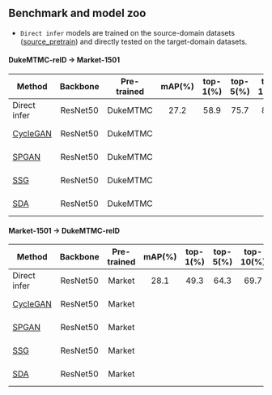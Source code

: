 ## Benchmark and model zoo

- `Direct infer` models are trained on the source-domain datasets ([source_pretrain](https://github.com/open-mmlab/OpenUnReID/tree/master/tools/source_pretrain)) and directly tested on the target-domain datasets.

#### DukeMTMC-reID -> Market-1501

| Method | Backbone | Pre-trained | mAP(%) | top-1(%) | top-5(%) | top-10(%) | Train time | Download |
| ----- | :------: | :---------: | :----: | :------: | :------: | :-------: | :------: | :------: |
| Direct infer | ResNet50 | DukeMTMC | 27.2 | 58.9 | 75.7 | 81.4 | ~1h | [[config]](https://drive.google.com/file/d/1_gnPfjwf9uTOJyg1VsBzbMNQ-SGuhohP/view?usp=sharing) [[model]](https://drive.google.com/file/d/1MH-eIuWICkkQ8Ka3stXbiTq889yUZjBV/view?usp=sharing) |
| [CycleGAN]() | ResNet50 | DukeMTMC |  |  |  |  |  | [[config]]() [[model]]() |
| [SPGAN]()    | ResNet50 | DukeMTMC |  |  |  |  |  | [[config]]() [[model]]() |
| [SSG]()      | ResNet50 | DukeMTMC |  |  |  |  |  | [[config]]() [[model]]() |
| [SDA]()      | ResNet50 | DukeMTMC |  |  |  |  |  | [[config]]() [[model]]() |

#### Market-1501 -> DukeMTMC-reID

| Method | Backbone | Pre-trained | mAP(%) | top-1(%) | top-5(%) | top-10(%) | Train time | Download |
| ----- | :------: | :---------: | :----: | :------: | :------: | :-------: | :------: | :------: |
| Direct infer | ResNet50 | Market | 28.1 | 49.3 | 64.3 | 69.7 | ~1h | [[config]](https://drive.google.com/file/d/1FOuW_Hwl2ASPx0iXeDNxZ1R9MwFBr3gx/view?usp=sharing) [[model]](https://drive.google.com/file/d/13dkhrjz-VIH3jCjIep185MLZxFSD_F7R/view?usp=sharing) |
| [CycleGAN]() | ResNet50 | Market |  |  |  |  |  | [[config]]() [[model]]() |
| [SPGAN]()    | ResNet50 | Market |  |  |  |  |  | [[config]]() [[model]]() |
| [SSG]()      | ResNet50 | Market |  |  |  |  |  | [[config]]() [[model]]() |
| [SDA]()      | ResNet50 | Market |  |  |  |  |  | [[config]]() [[model]]() |